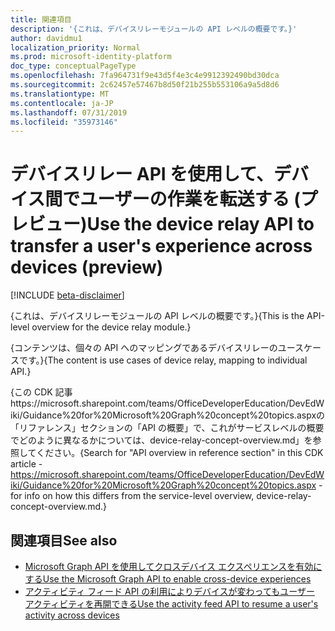 ```yaml
---
title: 関連項目
description: '{これは、デバイスリレーモジュールの API レベルの概要です。}'
author: davidmu1
localization_priority: Normal
ms.prod: microsoft-identity-platform
doc_type: conceptualPageType
ms.openlocfilehash: 7fa964731f9e43d5f4e3c4e9912392490bd30dca
ms.sourcegitcommit: 2c62457e57467b8d50f21b255b553106a9a5d8d6
ms.translationtype: MT
ms.contentlocale: ja-JP
ms.lasthandoff: 07/31/2019
ms.locfileid: "35973146"
---
```

# <a name="use-the-device-relay-api-to-transfer-a-users-experience-across-devices-preview"></a><span data-ttu-id="85e32-103">デバイスリレー API を使用して、デバイス間でユーザーの作業を転送する (プレビュー)</span><span class="sxs-lookup"><span data-stu-id="85e32-103">Use the device relay API to transfer a user's experience across devices (preview)</span></span>

[!INCLUDE [beta-disclaimer](../../includes/beta-disclaimer.md)]

<span data-ttu-id="85e32-104">{これは、デバイスリレーモジュールの API レベルの概要です。}</span><span class="sxs-lookup"><span data-stu-id="85e32-104">{This is the API-level overview for the device relay module.}</span></span>

<span data-ttu-id="85e32-105">{コンテンツは、個々の API へのマッピングであるデバイスリレーのユースケースです。}</span><span class="sxs-lookup"><span data-stu-id="85e32-105">{The content is use cases of device relay, mapping to individual API.}</span></span>

<span data-ttu-id="85e32-106">{この CDK 記事https://microsoft.sharepoint.com/teams/OfficeDeveloperEducation/DevEdWiki/Guidance%20for%20Microsoft%20Graph%20concept%20topics.aspxの「リファレンス」セクションの「API の概要」で、これがサービスレベルの概要でどのように異なるかについては、device-relay-concept-overview.md」を参照してください。</span><span class="sxs-lookup"><span data-stu-id="85e32-106">{Search for "API overview in reference section" in this CDK article - https://microsoft.sharepoint.com/teams/OfficeDeveloperEducation/DevEdWiki/Guidance%20for%20Microsoft%20Graph%20concept%20topics.aspx - for info on how this differs from the service-level overview, device-relay-concept-overview.md.}</span></span>

## <a name="see-also"></a><span data-ttu-id="85e32-107">関連項目</span><span class="sxs-lookup"><span data-stu-id="85e32-107">See also</span></span>

- [<span data-ttu-id="85e32-108">Microsoft Graph API を使用してクロスデバイス エクスペリエンスを有効にする</span><span class="sxs-lookup"><span data-stu-id="85e32-108">Use the Microsoft Graph API to enable cross-device experiences</span></span>](cross-device-reference-overview.md)
- [<span data-ttu-id="85e32-109">アクティビティ フィード API の利用によりデバイスが変わってもユーザー アクティビティを再開できる</span><span class="sxs-lookup"><span data-stu-id="85e32-109">Use the activity feed API to resume a user's activity across devices</span></span>](activity-feed-api-overview.md)
